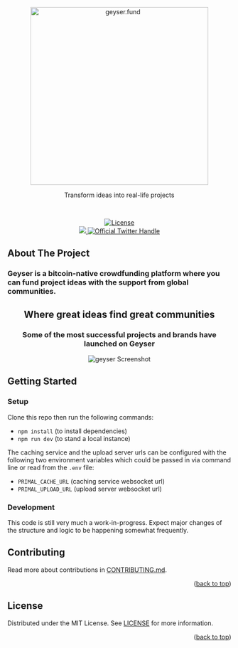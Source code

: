 <p align="center">
  <a href="https://geyser.fund">
    <picture>
      <img src="https://storage.googleapis.com/geyser-projects-media/app/logo-name-brand.svg" alt="geyser.fund" width="400" />
    </picture>
    
  </a>
  
</p>

<p align="center">Transform ideas into real-life projects</p>

<br/>

<p align="center">

  <a href="https://github.com/geyserfund/geyser-app/blob/staging/LICENSE.md">
    <img src="https://img.shields.io/badge/liscense-GPL-green" alt="License" />
  </a>
  <br/>
  <a href="https://discord.gg/vezmacTe">
    <img src="https://img.shields.io/badge/discord-join-7289DA.svg?logo=discord&longCache=true&style=flat" />
  </a>
  <a href="https://twitter.com/intent/follow?screen_name=geyserfund">
    <img src="https://img.shields.io/twitter/follow/storybookjs?color=blue&logo=twitter" alt="Official Twitter Handle" />
  </a>
</p>

## About The Project
### Geyser is a bitcoin-native crowdfunding platform where you can fund project ideas with the support from global communities.
<div align="center">
    <h2>Where great ideas find great communities</h2>
    <h3>Some of the most successful projects and brands have launched on Geyser</h3>
    <img src="https://storage.googleapis.com/geyser-projects-media/images/geyser-about-projects-banner-image.png" alt="geyser Screenshot">
</div>

<!-- GETTING STARTED -->
## Getting Started

### Setup

Clone this repo then run the following commands:
- `npm install` (to install dependencies)
- `npm run dev` (to stand a local instance)

The caching service and the upload server urls can be configured with the following two environment variables which could be passed in via command line or read from the `.env` file:
- `PRIMAL_CACHE_URL` (caching service websocket url)
- `PRIMAL_UPLOAD_URL` (upload server websocket url)

### Development

This code is still very much a work-in-progress. Expect major changes of the structure and logic to be happening somewhat frequently.

<!-- CONTRIBUTING -->
## Contributing

Read more about contributions in [CONTRIBUTING.md](CONTRIBUTING.md).
<p align="right">(<a href="#readme-top">back to top</a>)</p>

<!-- LICENSE -->
## License

Distributed under the MIT License. See [LICENSE](LICENSE) for more information.

<p align="right">(<a href="#readme-top">back to top</a>)</p>